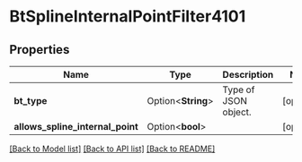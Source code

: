# BtSplineInternalPointFilter4101

## Properties

Name | Type | Description | Notes
------------ | ------------- | ------------- | -------------
**bt_type** | Option<**String**> | Type of JSON object. | [optional]
**allows_spline_internal_point** | Option<**bool**> |  | [optional]

[[Back to Model list]](../README.md#documentation-for-models) [[Back to API list]](../README.md#documentation-for-api-endpoints) [[Back to README]](../README.md)


